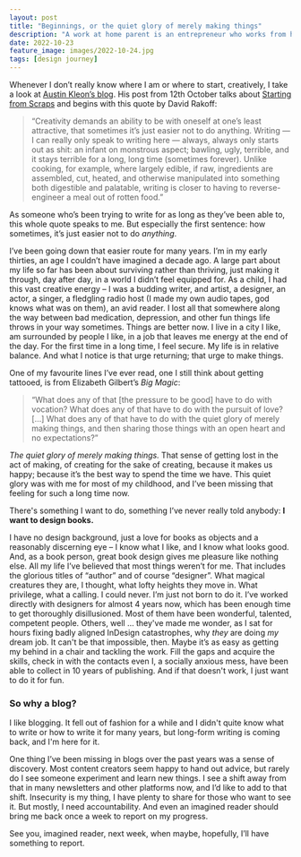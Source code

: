 ```yaml
---
layout: post
title: "Beginnings, or the quiet glory of merely making things"
description: "A work at home parent is an entrepreneur who works from home and integrates parenting into his or her business activities."
date: 2022-10-23
feature_image: images/2022-10-24.jpg
tags: [design journey]
---
```


Whenever I don’t really know where I am or where to start, creatively, I take a look at [Austin Kleon’s blog](https://austinkleon.com). His post from 12th October talks about [Starting from Scraps](https://austinkleon.com/2022/10/12/starting-from-scraps/) and begins with this quote by David Rakoff:

<!--more-->

>“Creativity demands an ability to be with oneself at one’s least attractive, that sometimes it’s just easier not to do anything. Writing — I can really only speak to writing here — always, always only starts out as shit: an infant on monstrous aspect; bawling, ugly, terrible, and it stays terrible for a long, long time (sometimes forever). Unlike cooking, for example, where largely edible, if raw, ingredients are assembled, cut, heated, and otherwise manipulated into something both digestible and palatable, writing is closer to having to reverse-engineer a meal out of rotten food.”

As someone who’s been trying to write for as long as they’ve been able to, this whole quote speaks to me. But especially the first sentence: how sometimes, it’s just easier not to do *anything*.

I’ve been going down that easier route for many years. I’m in my early thirties, an age I couldn’t have imagined a decade ago. A large part about my life so far has been about surviving rather than thriving, just making it through, day after day, in a world I didn’t feel equipped for.
As a child, I had this vast creative energy – I was a budding writer, and artist, a designer, an actor, a singer, a fledgling radio host (I made my own audio tapes, god knows what was on them), an avid reader. I lost all that somewhere along the way between bad medication, depression, and other fun things life throws in your way sometimes.
Things are better now. I live in a city I like, am surrounded by people I like, in a job that leaves me energy at the end of the day. For the first time in a long time, I feel secure. My life is in relative balance.
And what I notice is that urge returning; that urge to make things.

One of my favourite lines I’ve ever read, one I still think about getting tattooed, is from Elizabeth Gilbert’s *Big Magic*:

>“What does any of that [the pressure to be good] have to do with vocation? What does any of that have to do with the pursuit of love? […] What does any of that have to do with the quiet glory of merely making things, and then sharing those things with an open heart and no expectations?”

*The quiet glory of merely making things.* That sense of getting lost in the act of making, of creating for the sake of creating, because it makes us happy; because it’s the best way to spend the time we have. This quiet glory was with me for most of my childhood, and I’ve been missing that feeling for such a long time now.

There's something I want to do, something I’ve never really told anybody: **I want to design books.**

I have no design background, just a love for books as objects and a reasonably discerning eye – I know what I like, and I know what looks good. And, as a book person, great book design gives me pleasure like nothing else.
All my life I’ve believed that most things weren’t for me. That includes the glorious titles of “author” and of course “designer”. What magical creatures they are, I thought, what lofty heights they move in. What privilege, what a calling. I could never. I’m just not born to do it.
I’ve worked directly with designers for almost 4 years now, which has been enough time to get thoroughly disillusioned. Most of them have been wonderful, talented, competent people. Others, well … they've made me wonder, as I sat for hours fixing badly aligned InDesign catastrophes, why *they* are doing *my* dream job.
It can't be that impossible, then.
Maybe it’s as easy as getting my behind in a chair and tackling the work. Fill the gaps and acquire the skills, check in with the contacts even I, a socially anxious mess, have been able to collect in 10 years of publishing. And if that doesn't work, I just want to do it for fun.

### So why a blog?

I like blogging. It fell out of fashion for a while and I didn't quite know what to write or how to write it for many years, but long-form writing is coming back, and I'm here for it.

One thing I’ve been missing in blogs over the past years was a sense of discovery. Most content creators seem happy to hand out advice, but rarely do I see someone experiment and learn new things. I see a shift away from that in many newsletters and other platforms now, and I’d like to add to that shift. Insecurity is my thing, I have plenty to share for those who want to see it.
But mostly, I need accountability. And even an imagined reader should bring me back once a week to report on my progress.

See you, imagined reader, next week, when maybe, hopefully, I’ll have something to report.

